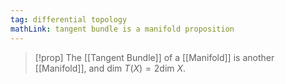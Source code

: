 ```yaml
---
tag: differential topology
mathLink: tangent bundle is a manifold proposition
---
```

>[!prop]
>The [[Tangent Bundle]] of a [[Manifold]] is another [[Manifold]], and $\text{dim }T(X)=2\text{dim }X$.

